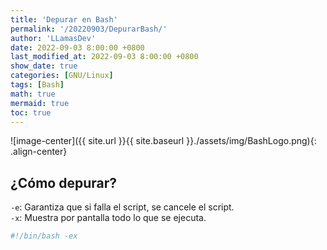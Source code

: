 ```yaml
---
title: 'Depurar en Bash'
permalink: '/20220903/DepurarBash/'
author: 'LLamasDev'
date: 2022-09-03 8:00:00 +0800
last_modified_at: 2022-09-03 8:00:00 +0800
show_date: true
categories: [GNU/Linux]
tags: [Bash]
math: true
mermaid: true
toc: true
---
```


![image-center]({{ site.url }}{{ site.baseurl }}./assets/img/BashLogo.png){: .align-center}

## ¿Cómo depurar?

`-e`: Garantiza que si falla el script, se cancele el script.  
`-x`: Muestra por pantalla todo lo que se ejecuta.
```bash
#!/bin/bash -ex
```
